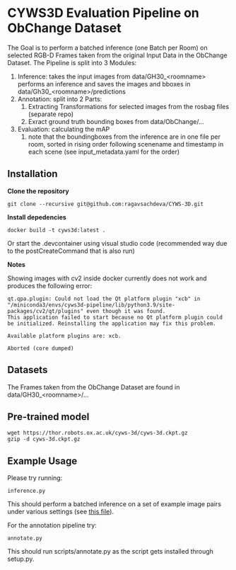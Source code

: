 # CYWS3D Evaluation Pipeline on ObChange Dataset
The Goal is to perform a batched inference (one Batch per Room) on selected RGB-D
Frames taken from the original Input Data in the ObChange Dataset. The Pipeline is split into
3 Modules: 
1. Inference: takes the input images from data/GH30_\<roomname\> performs an inference and saves the images and bboxes in data/Gh30_\<roomname\>/predictions
2. Annotation: split into 2 Parts: 
    1. Extracting Transformations for selected images from the rosbag files (separate repo)
    2. Exract ground truth bounding boxes from data/ObChange/...
3. Evaluation: calculating the mAP
    1. note that the boundingboxes from the inference are in one file per room, sorted in rising order following scenename and timestamp in each scene (see input_metadata.yaml for the order)



## Installation

**Clone the repository**

```
git clone --recursive git@github.com:ragavsachdeva/CYWS-3D.git
```

**Install depedencies**

```
docker build -t cyws3d:latest .
```

Or start the .devcontainer using visual studio code (recommended way due to the postCreateCommand that is also run)

**Notes**

Showing images with cv2 inside docker currently does not work and produces the following error:
```
qt.qpa.plugin: Could not load the Qt platform plugin "xcb" in "/miniconda3/envs/cyws3d-pipeline/lib/python3.9/site-packages/cv2/qt/plugins" even though it was found.
This application failed to start because no Qt platform plugin could be initialized. Reinstalling the application may fix this problem.

Available platform plugins are: xcb.

Aborted (core dumped)
```


## Datasets

The Frames taken from the ObChange Dataset are found in data/GH30_\<roomname\>/...

## Pre-trained model

```
wget https://thor.robots.ox.ac.uk/cyws-3d/cyws-3d.ckpt.gz
gzip -d cyws-3d.ckpt.gz
```

## Example Usage

Please try running:

`inference.py`

This should perform a batched inference on a set of example image pairs under various settings (see [this file](data/inference/demo_data/input_metadata.yml)).


For the annotation pipeline try:

`annotate.py`

This should run scripts/annotate.py as the script gets installed through setup.py.
